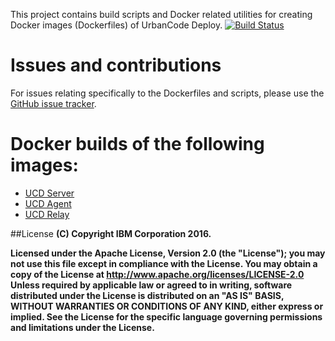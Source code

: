 This project contains build scripts and Docker related utilities for creating Docker images (Dockerfiles) of UrbanCode Deploy.
[![Build Status](https://travis-ci.org/IBM-UrbanCode/UCD-Docker-Images.svg?branch=master)](https://travis-ci.org/IBM-UrbanCode/UCD-Docker-Images)

# Issues and contributions

For issues relating specifically to the Dockerfiles and scripts, please use the [GitHub issue tracker](https://github.com/IBM-UrbanCode/UCD-Docker-Images/issues).

# Docker builds of the following images:
  - [UCD Server](https://hub.docker.com/r/ibmcom/ucds/)
  - [UCD Agent](https://hub.docker.com/r/ibmcom/ucda/)
  - [UCD Relay](https://hub.docker.com/r/ibmcom/ucdr/)

##License
**(C) Copyright IBM Corporation 2016.**

**Licensed under the Apache License, Version 2.0 (the "License"); you may not use this file except in compliance with the License. You may obtain a copy of the License at http://www.apache.org/licenses/LICENSE-2.0**
**Unless required by applicable law or agreed to in writing, software distributed under the License is distributed on an "AS IS" BASIS, WITHOUT WARRANTIES OR CONDITIONS OF ANY KIND, either express or implied. See the License for the specific language governing permissions and limitations under the License.**
